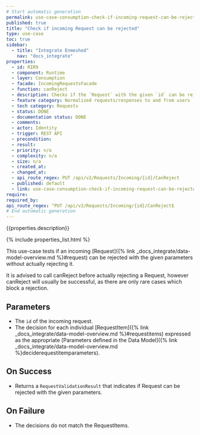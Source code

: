 ```yaml
---
# Start automatic generation
permalink: use-case-consumption-check-if-incoming-request-can-be-rejected
published: true
title: "Check if incoming Request can be rejected"
type: use-case
toc: true
sidebar:
  - title: "Integrate Enmeshed"
    nav: "docs_integrate"
properties:
  - id: RIR9
  - component: Runtime
  - layer: Consumption
  - facade: IncomingRequestsFacade
  - function: canReject
  - description: Checks if the `Request` with the given `id` can be rejected.
  - feature category: Normalized requests/responses to and from users
  - tech category: Requests
  - status: DONE
  - documentation status: DONE
  - comments:
  - actor: Identity
  - trigger: REST API
  - precondition:
  - result:
  - priority: n/a
  - complexity: n/a
  - size: n/a
  - created_at:
  - changed_at:
  - api_route_regex: PUT /api/v2/Requests/Incoming/{id}/CanReject
  - published: default
  - link: use-case-consumption-check-if-incoming-request-can-be-rejected
require:
required_by:
api_route_regex: ^PUT /api/v2/Requests/Incoming/{id}/CanReject$
# End automatic generation
---
```


{{properties.description}}

{% include properties_list.html %}

This use-case tests if an incoming [Request]({% link _docs_integrate/data-model-overview.md %}#request)
can be rejected with the given parameters without actually rejecting it.

It is advised to call canReject before actually rejecting a Request, however canReject will usually be successful, as there are only rare cases which block a rejection.

## Parameters

- The `id` of the incoming request.
- The decision for each individual [RequestItem]({% link _docs_integrate/data-model-overview.md %}#requestitems)
  expressed as the appropriate [Parameters defined in the Data Model]({% link _docs_integrate/data-model-overview.md %}deciderequestitemparameters).

## On Success

- Returns a `RequestValidationResult` that indicates if Request can be rejected with the given parameters.

## On Failure

- The decisions do not match the RequestItems.
